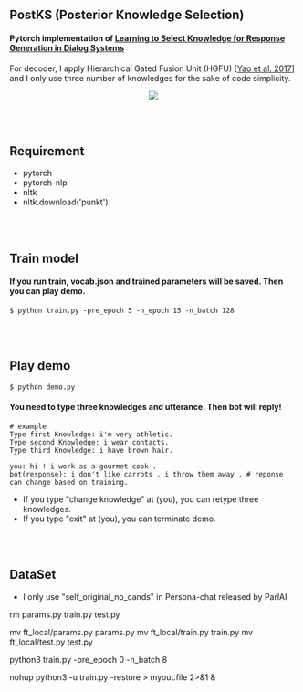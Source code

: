 ## PostKS (Posterior Knowledge Selection)

#### Pytorch implementation of [Learning to Select Knowledge for Response Generation in Dialog Systems](https://arxiv.org/pdf/1902.04911.pdf)
For decoder, I apply Hierarchical Gated Fusion Unit (HGFU) [[Yao et al. 2017](https://www.aclweb.org/anthology/D17-1233)] and I only use three number of knowledges for the sake of code simplicity.

<p align="center">
  <img src="https://github.com/bzantium/PostKS/blob/master/image/architecture.PNG">
</p>

<br><br>
## Requirement
- pytorch
- pytorch-nlp
- nltk
- nltk.download('punkt')

<br><br>
## Train model
#### If you run train, vocab.json and trained parameters will be saved. Then you can play demo.
```
$ python train.py -pre_epoch 5 -n_epoch 15 -n_batch 128
```

<br><br>
## Play demo
```
$ python demo.py
```
#### You need to type three knowledges and utterance. Then bot will reply!
```
# example
Type first Knowledge: i'm very athletic.
Type second Knowledge: i wear contacts.
Type third Knowledge: i have brown hair.

you: hi ! i work as a gourmet cook .
bot(response): i don't like carrots . i throw them away . # reponse can change based on training.
```
- If you type "change knowledge" at (you), you can retype three knowledges.
- If you type "exit" at (you), you can terminate demo.


<br><br>
## DataSet
- I only use "self_original_no_cands" in Persona-chat released by ParlAI



rm params.py train.py  test.py 

mv ft_local/params.py params.py
mv ft_local/train.py train.py
mv ft_local/test.py  test.py 

python3 train.py -pre_epoch 0 -n_batch 8

nohup python3 -u train.py -restore  > myout.file 2>&1 &
